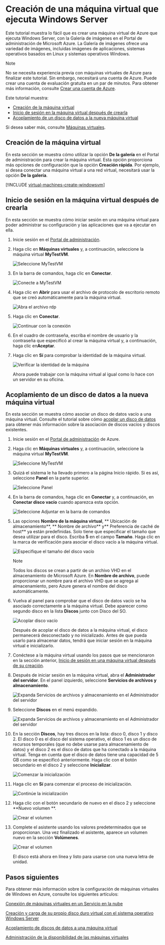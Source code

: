 
# Creación de una máquina virtual que ejecuta Windows Server
Este tutorial muestra lo fácil que es crear una máquina virtual de Azure que ejecuta Windows Server, con la Galería de imágenes en el Portal de administración de Microsoft Azure. La Galería de imágenes ofrece una variedad de imágenes, incluidas imágenes de aplicaciones, sistemas operativos basados en Linux y sistemas operativos Windows.

> [!NOTE]
> No se necesita experiencia previa con máquinas virtuales de Azure para finalizar este tutorial. Sin embargo, necesitará una cuenta de Azure. Puede crear una cuenta de evaluación gratuita en un par de minutos. Para obtener más información, consulte [Crear una cuenta de Azure](http://www.windowsazure.com/develop/php/tutorials/create-a-windows-azure-account/).
> 
> 

Este tutorial muestra:

* [Creación de la máquina virtual](#createvirtualmachine)
* [Inicio de sesión en la máquina virtual después de crearla](#logon)
* [Acoplamiento de un disco de datos a la nueva máquina virtual](#attachdisk)

Si desea saber más, consulte [Máquinas virtuales](http://go.microsoft.com/fwlink/p/?LinkID=271224).

## <a id="createvirtualmachine"> </a>Creación de la máquina virtual
En esta sección se muestra cómo utilizar la opción **De la galería** en el Portal de administración para crear la máquina virtual. Esta opción proporciona más opciones de configuración que la opción **Creación rápida**. Por ejemplo, si desea conectar una máquina virtual a una red virtual, necesitará usar la opción **De la galería**.

[!INCLUDE [virtual-machines-create-windowsvm](../includes/virtual-machines-create-windowsvm.md)]

## <a id="logon"> </a>Inicio de sesión en la máquina virtual después de crearla
En esta sección se muestra cómo iniciar sesión en una máquina virtual para poder administrar su configuración y las aplicaciones que va a ejecutar en ella.

1. Inicie sesión en el [Portal de administración](http://manage.windowsazure.com).
2. Haga clic en **Máquinas virtuales** y, a continuación, seleccione la máquina virtual **MyTestVM**.
   
    ![Seleccione MyTestVM](./media/CreateVirtualMachineWindowsTutorial/selectvm.png)
3. En la barra de comandos, haga clic en **Conectar**.
   
    ![Conecte a MyTestVM](./media/CreateVirtualMachineWindowsTutorial/commandbarconnect.png)
4. Haga clic en **Abrir** para usar el archivo de protocolo de escritorio remoto que se creó automáticamente para la máquina virtual.
   
    ![Abra el archivo rdp](./media/CreateVirtualMachineWindowsTutorial/openrdp.png)
5. Haga clic en **Conectar**.
   
    ![Continuar con la conexión](./media/CreateVirtualMachineWindowsTutorial/connectrdc.png)
6. En el cuadro de contraseña, escriba el nombre de usuario y la contraseña que especificó al crear la máquina virtual y, a continuación, haga clic en**Aceptar**.
7. Haga clic en **Sí** para comprobar la identidad de la máquina virtual.
   
    ![Verificar la identidad de la máquina](./media/CreateVirtualMachineWindowsTutorial/certificate.png)
   
    Ahora puede trabajar con la máquina virtual al igual como lo hace con un servidor en su oficina.

## <a id="attachdisk"> </a>Acoplamiento de un disco de datos a la nueva máquina virtual
En esta sección se muestra cómo asociar un disco de datos vacío a una máquina virtual. Consulte el tutorial sobre cómo [acoplar un disco de datos](../articles/virtual-machines/storage-windows-attach-disk.md) para obtener más información sobre la asociación de discos vacíos y discos existentes.

1. Inicie sesión en el [Portal de administración](http://manage.windowsazure.com) de Azure.
2. Haga clic en **Máquinas virtuales** y, a continuación, seleccione la máquina virtual **MyTestVM**.
   
    ![Seleccione MyTestVM](./media/CreateVirtualMachineWindowsTutorial/selectvm.png)
3. Quizá el sistema le ha llevado primero a la página Inicio rápido. Si es así, seleccione **Panel** en la parte superior.
   
    ![Seleccione Panel](./media/CreateVirtualMachineWindowsTutorial/dashboard.png)
4. En la barra de comandos, haga clic en **Conectar** y, a continuación, en **Conectar disco vacío** cuando aparezca esta opción.
   
    ![Seleccione Adjuntar en la barra de comandos](./media/CreateVirtualMachineWindowsTutorial/commandbarattach.png)
5. Las opciones **Nombre de la máquina virtual**, ** Ubicación de almacenamiento**, ** Nombre de archivo** y** Preferencia de caché de host** ya están predefinidas. Solo tiene que especificar el tamaño que desea utilizar para el disco. Escriba **5** en el campo **Tamaño**. Haga clic en la marca de verificación para asociar el disco vacío a la máquina virtual.
   
    ![Especifique el tamaño del disco vacío](./media/CreateVirtualMachineWindowsTutorial/emptydisksize.png)
   
   > [!NOTE]
   > Todos los discos se crean a partir de un archivo VHD en el almacenamiento de Microsoft Azure. En **Nombre de archivo**, puede proporcionar un nombre para el archivo VHD que se agrega al almacenamiento, pero Azure genera el nombre del disco automáticamente.
   > 
   > 
6. Vuelva al panel para comprobar que el disco de datos vacío se ha asociado correctamente a la máquina virtual. Debe aparecer como segundo disco en la lista **Discos** junto con Disco del SO.
   
    ![Acoplar disco vacío](./media/CreateVirtualMachineWindowsTutorial/disklistwithdatadisk.png)
   
    Después de acoplar el disco de datos a la máquina virtual, el disco permanecerá desconectado y no inicializado. Antes de que pueda usarlo para almacenar datos, tendrá que iniciar sesión en la máquina virtual e inicializarlo.
7. Conéctese a la máquina virtual usando los pasos que se mencionaron en la sección anterior, [Inicio de sesión en una máquina virtual después de su creación](#logon).
8. Después de iniciar sesión en la máquina virtual, abra el **Administrador del servidor**. En el panel izquierdo, seleccione **Servicios de archivos y almacenamiento**.
   
    ![Expanda Servicios de archivos y almacenamiento en el Administrador del servidor](./media/CreateVirtualMachineWindowsTutorial/fileandstorageservices.png)
9. Seleccione **Discos** en el menú expandido.
   
    ![Expanda Servicios de archivos y almacenamiento en el Administrador del servidor](./media/CreateVirtualMachineWindowsTutorial/selectdisks.png)
10. En la sección **Discos**, hay tres discos en la lista: disco 0, disco 1 y disco 2. El disco 0 es el disco del sistema operativo, el disco 1 es un disco de recursos temporales (que no debe usarse para almacenamiento de datos) y el disco 2 es el disco de datos que ha conectado a la máquina virtual. Tenga en cuenta que el disco de datos tiene una capacidad de 5 GB como se especificó anteriormente. Haga clic con el botón secundario en el disco 2 y seleccione **Inicializar**.
    
    ![Comenzar la inicialización](./media/CreateVirtualMachineWindowsTutorial/initializedisk.png)
11. Haga clic en **Sí** para comenzar el proceso de inicialización.
    
    ![Continúe la inicialización](./media/CreateVirtualMachineWindowsTutorial/yesinitialize.png)
12. Haga clic con el botón secundario de nuevo en el disco 2 y seleccione **Nuevo volumen **.
    
    ![Crear el volumen](./media/CreateVirtualMachineWindowsTutorial/initializediskvolume.png)
13. Complete el asistente usando los valores predeterminados que se proporcionan. Una vez finalizado el asistente, aparece un volumen nuevo en la sección **Volúmenes**.
    
    ![Crear el volumen](./media/CreateVirtualMachineWindowsTutorial/newvolumecreated.png)
    
    El disco está ahora en línea y listo para usarse con una nueva letra de unidad.

## Pasos siguientes
Para obtener más información sobre la configuración de máquinas virtuales de Windows en Azure, consulte los siguientes artículos:

[Conexión de máquinas virtuales en un Servicio en la nube](../articles/virtual-machines/cloud-services-connect-virtual-machine.md)

[Creación y carga de su propio disco duro virtual con el sistema operativo Windows Server](../articles/virtual-machines/virtual-machines-create-upload-vhd-windows-server.md)

[Acoplamiento de discos de datos a una máquina virtual](../articles/virtual-machines/storage-windows-attach-disk.md)

[Administración de la disponibilidad de las máquinas virtuales](../articles/manage-availability-virtual-machines.md)

[About virtual machines in Azure]: #virtualmachine
[How to create the virtual machine]: #custommachine
[How to log on to the virtual machine after you create it]: #logon
[How to attach a data disk to the new virtual machine]: #attachdisk
[How to set up communication with the virtual machine]: #endpoints

<!---HONumber=August15_HO6-->